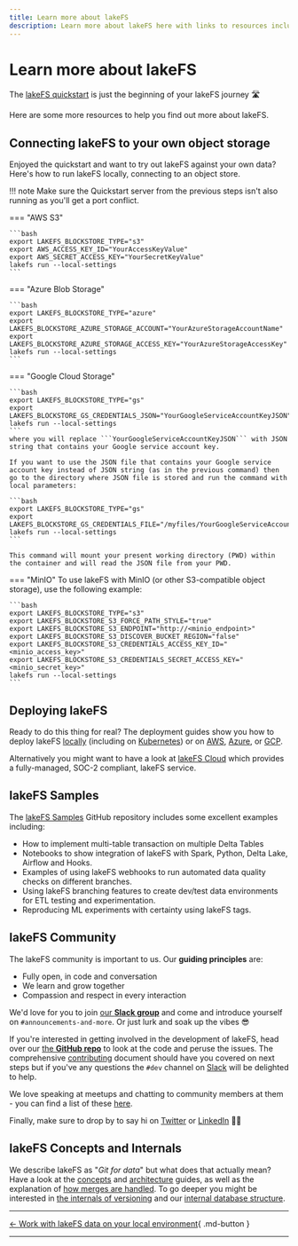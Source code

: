 ```yaml
---
title: Learn more about lakeFS
description: Learn more about lakeFS here with links to resources including quickstart, samples, installation guides, and more. 
---
```


# Learn more about lakeFS

The [lakeFS quickstart](/quickstart/) is just the beginning of your lakeFS journey 🛣️

Here are some more resources to help you find out more about lakeFS. 

## Connecting lakeFS to your own object storage

Enjoyed the quickstart and want to try out lakeFS against your own data? Here's how to run lakeFS locally, connecting to an object store. 

!!! note
    Make sure the Quickstart server from the previous steps isn't also running as you'll get a port conflict.

=== "AWS S3"

    ```bash
    export LAKEFS_BLOCKSTORE_TYPE="s3"
    export AWS_ACCESS_KEY_ID="YourAccessKeyValue"
    export AWS_SECRET_ACCESS_KEY="YourSecretKeyValue"
    lakefs run --local-settings
    ```

=== "Azure Blob Storage"

    ```bash
    export LAKEFS_BLOCKSTORE_TYPE="azure"
    export LAKEFS_BLOCKSTORE_AZURE_STORAGE_ACCOUNT="YourAzureStorageAccountName"
    export LAKEFS_BLOCKSTORE_AZURE_STORAGE_ACCESS_KEY="YourAzureStorageAccessKey"
    lakefs run --local-settings
    ```

=== "Google Cloud Storage"

    ```bash
    export LAKEFS_BLOCKSTORE_TYPE="gs"
    export LAKEFS_BLOCKSTORE_GS_CREDENTIALS_JSON="YourGoogleServiceAccountKeyJSON"
    lakefs run --local-settings
    ```
    where you will replace ```YourGoogleServiceAccountKeyJSON``` with JSON string that contains your Google service account key.

    If you want to use the JSON file that contains your Google service account key instead of JSON string (as in the previous command) then go to the directory where JSON file is stored and run the command with local parameters:

    ```bash
    export LAKEFS_BLOCKSTORE_TYPE="gs"
    export LAKEFS_BLOCKSTORE_GS_CREDENTIALS_FILE="/myfiles/YourGoogleServiceAccountKey.json"
    lakefs run --local-settings
    ```

    This command will mount your present working directory (PWD) within the container and will read the JSON file from your PWD.

=== "MinIO"
    To use lakeFS with MinIO (or other S3-compatible object storage), use the following example:


    ```bash
    export LAKEFS_BLOCKSTORE_TYPE="s3"
    export LAKEFS_BLOCKSTORE_S3_FORCE_PATH_STYLE="true"
    export LAKEFS_BLOCKSTORE_S3_ENDPOINT="http://<minio_endpoint>"
    export LAKEFS_BLOCKSTORE_S3_DISCOVER_BUCKET_REGION="false"
    export LAKEFS_BLOCKSTORE_S3_CREDENTIALS_ACCESS_KEY_ID="<minio_access_key>"
    export LAKEFS_BLOCKSTORE_S3_CREDENTIALS_SECRET_ACCESS_KEY="<minio_secret_key>"
    lakefs run --local-settings
    ```

## Deploying lakeFS

Ready to do this thing for real? The deployment guides show you how to deploy lakeFS [locally](/howto/deploy/onprem/) (including on [Kubernetes][onprem-k8s]) or on [AWS](/howto/deploy/aws/), [Azure](/howto/deploy/azure/), or [GCP](/howto/deploy/gcp/). 

Alternatively you might want to have a look at [lakeFS Cloud](https://lakefs.cloud/) which provides a fully-managed, SOC-2 compliant, lakeFS service. 

## lakeFS Samples

The [lakeFS Samples](https://github.com/treeverse/lakeFS-samples) GitHub repository includes some excellent examples including: 

* How to implement multi-table transaction on multiple Delta Tables
* Notebooks to show integration of lakeFS with Spark, Python, Delta Lake, Airflow and Hooks.
* Examples of using lakeFS webhooks to run automated data quality checks on different branches.
* Using lakeFS branching features to create dev/test data environments for ETL testing and experimentation.
* Reproducing ML experiments with certainty using lakeFS tags.

## lakeFS Community

The lakeFS community is important to us. Our **guiding principles** are: 

* Fully open, in code and conversation
* We learn and grow together
* Compassion and respect in every interaction

We'd love for you to join [our **Slack group**](https://lakefs.io/slack) and come and introduce yourself on `#announcements-and-more`. Or just lurk and soak up the vibes 😎

If you're interested in getting involved in the development of lakeFS, head over our [the **GitHub repo**](https://github.com/treeverse/lakeFS) to look at the code and peruse the issues. The comprehensive [contributing](/project/contributing/) document should have you covered on next steps but if you've any questions the `#dev` channel on [Slack](https://lakefs.io/slack) will be delighted to help. 

We love speaking at meetups and chatting to community members at them - you can find a list of these [here](https://lakefs.io/community/). 

Finally, make sure to drop by to say hi on [Twitter](https://twitter.com/lakeFS) or [LinkedIn](https://www.linkedin.com/company/treeverse/) 👋🏻

## lakeFS Concepts and Internals

We describe lakeFS as "_Git for data_" but what does that actually mean? Have a look at the [concepts](/understand/model/) and [architecture](/understand/architecture/) guides, as well as the explanation of [how merges are handled](/understand/how/merge/). To go deeper you might be interested in [the internals of versioning](/understand/how/versioning-internals/) and our [internal database structure](/understand/how/kv/).


[onprem-k8s]:  /howto/deploy/onprem/#k8s

---

[← Work with lakeFS data on your local environment](work-with-data-locally.md){ .md-button  }

---